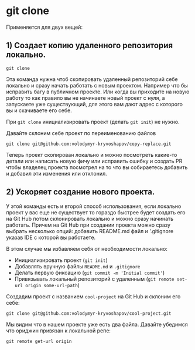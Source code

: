 # git clone

Применяется для двух вещей:


## 1) Создает копию удаленного репозитория локально.

```
git clone
```

Эта команда нужна чтоб скопировать удаленный репозиторий себе локально и сразу начать работать с новым проектом. Например что бы исправить багу в публичном проекте. Или когда вы приходите на новую работу то как правило вы не начинаете новый проект с нуля, а запускаете уже существующий, для этого вам дают адрес с которого вы и скачиваете его себе.

При `git clone` инициализировать проект (делать `git init`) не нужно.

Давайте склоним себе проект по переименованию файлов

```
git clone git@github.com:volodymyr-kryvoshapov/copy-replace.git
```

Теперь проект скопирован локально и можно посмотреть какие-то детали или написать новую фичу или исправить ошибку и создать PR чтобы владелец проекта посмотрел на то что вы собираетесь добавить и добавил эти изменения или отклонил.


## 2) Ускоряет создание нового проекта.

У этой команды есть и второй способ использования, если локально проект у вас еще не существует то гораздо быстрее будет создать его на Git Hub потом склонировать локально и можно сразу начинать работать. Причем на Git Hub при создании проекта можно сразу выбрать несколько опций: добавить README.md файл и '.gitignore указав IDE с которой вы работаете.

В этом случае мы избавляем себя от необходимости локально:
- Инициализировать проект (`git init`)
- Добавлять вручную файлы `README.md` и `.gitignore`
- Делать первую фиксацию (`git commit -m 'Initial commit'`)
- Привязывать локальный репозиторий с удаленным (`git remote set-url origin some-url-path`)

Создадим проект с названием `cool-project` на Git Hub и склоним его себе:

```
git clone git@github.com:volodymyr-kryvoshapov/cool-project.git
```

Мы видим что в нашем проекте уже есть два файла. Давайте убедимся что ориджин привязан к локальной репе:

```
git remote get-url origin
```